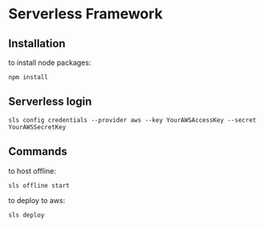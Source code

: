 # Serverless Framework
## Installation
to install node packages:
```
npm install
```

## Serverless login
```
sls config credentials --provider aws --key YourAWSAccessKey --secret YourAWSSecretKey
```

## Commands
to host offline:
```
sls offline start
```
to deploy to aws:
```
sls deploy
```

